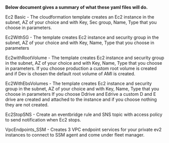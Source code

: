 **Below document gives a summary of what these yaml files will do.**

Ec2 Basic - The cloudformation template creates an Ec2 instance in the subnet, AZ of your choice and with Key, Sec group, Name, Type that you choose in parameters.


Ec2WithSG - The template creates Ec2 instance and security group in the subnet, AZ of your choice and with Key, Name, Type that you choose in parameters


Ec2withRootVolume - The template creates Ec2 instance and security group in the subnet, AZ of your choice and with Key, Name, Type that you choose in parameters. If you choose production a custom root volume is created and if Dev is chosen the default root volume of AMI is created.

Ec2WithEbsVolumes - The template creates Ec2 instance and security group in the subnet, AZ of your choice and with Key, Name, Type that you choose in parameters
	              If you choose Ddrive and Edrive a custom D and E drive are created and attached to the instance and if you choose nothing they are not created.

Ec2StopSNS - Create an eventbridge rule and SNS topic with access policy to send notification when Ec2 stops.

VpcEndpoints_SSM - Creates 3 VPC endpoint services for your private ev2 instances to connect to SSM agent and come under fleet manager.
